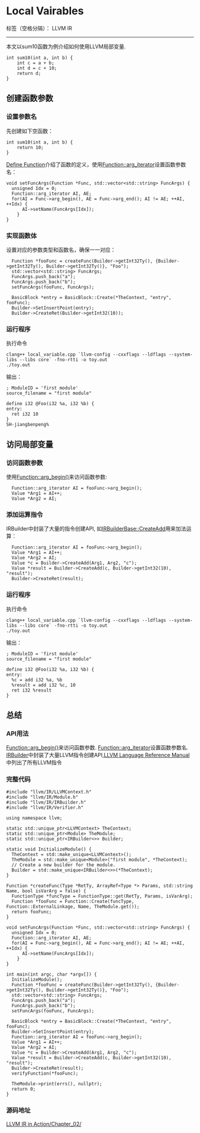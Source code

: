 ﻿# Local Vairables

标签（空格分隔）： LLVM IR

---
本文以sum10函数为例介绍如何使用LLVM局部变量.
```
int sum10(int a, int b) {
    int c = a + b;
    int d = c + 10;
    return d;
}
```
## 创建函数参数
### 设置参数名
先创建如下空函数：
```
int sum10(int a, int b) {
    return 10;
}
```
[Define Function](https://zhuanlan.zhihu.com/p/451425126)介绍了函数的定义，使用[Function::arg_iterator](https://llvm.org/doxygen/classllvm_1_1Function.html#a1c9f2f058966db1f8ca270398bda8362)设置函数参数名：
```
void setFuncArgs(Function *Func, std::vector<std::string> FuncArgs) {
  unsigned Idx = 0;
  Function::arg_iterator AI, AE;
  for(AI = Func->arg_begin(), AE = Func->arg_end(); AI != AE; ++AI, ++Idx) {
      AI->setName(FuncArgs[Idx]);
    }
}
```
### 实现函数体
设置对应的参数类型和函数名，确保一一对应：
```
  Function *fooFunc = createFunc(Builder->getInt32Ty(), {Builder->getInt32Ty(), Builder->getInt32Ty()}, "Foo");
  std::vector<std::string> FuncArgs;
  FuncArgs.push_back("a");
  FuncArgs.push_back("b");
  setFuncArgs(fooFunc, FuncArgs);

  BasicBlock *entry = BasicBlock::Create(*TheContext, "entry", fooFunc);
  Builder->SetInsertPoint(entry);
  Builder->CreateRet(Builder->getInt32(10));
```
### 运行程序
执行命令
```
clang++ local_variable.cpp `llvm-config --cxxflags --ldflags --system-libs --libs core` -fno-rtti -o toy.out
./toy.out
```
输出：
```
; ModuleID = 'first module'
source_filename = "first module"

define i32 @Foo(i32 %a, i32 %b) {
entry:
  ret i32 10
}
SH-jiangbenpeng%
```
## 访问局部变量
### 访问函数参数
使用[Function::arg_begin()](https://llvm.org/doxygen/classllvm_1_1Function.html#a8bf193a781a92cae52d7f9216d0824f8)来访问函数参数:
```
  Function::arg_iterator AI = fooFunc->arg_begin();
  Value *Arg1 = AI++;
  Value *Arg2 = AI;
```
### 添加运算指令
IRBuilder中封装了大量的指令创建API, 如[IRBuilderBase::CreateAdd](https://llvm.org/doxygen/classllvm_1_1IRBuilderBase.html#a928603739e0e70713566011d44052a4f)用来加法运算：
```
  Function::arg_iterator AI = fooFunc->arg_begin();
  Value *Arg1 = AI++;
  Value *Arg2 = AI;
  Value *c = Builder->CreateAdd(Arg1, Arg2, "c");
  Value *result = Builder->CreateAdd(c, Builder->getInt32(10), "result");
  Builder->CreateRet(result);
```
### 运行程序
执行命令
```
clang++ local_variable.cpp `llvm-config --cxxflags --ldflags --system-libs --libs core` -fno-rtti -o toy.out
./toy.out
```
输出：
```
; ModuleID = 'first module'
source_filename = "first module"

define i32 @Foo(i32 %a, i32 %b) {
entry:
  %c = add i32 %a, %b
  %result = add i32 %c, 10
  ret i32 %result
}
```


## 总结
### API用法
[Function::arg_begin()](https://llvm.org/doxygen/classllvm_1_1Function.html#a8bf193a781a92cae52d7f9216d0824f8)来访问函数参数.
[Function::arg_iterator](https://llvm.org/doxygen/classllvm_1_1Function.html#a1c9f2f058966db1f8ca270398bda8362)设置函数参数名.
[IRBuilder](https://llvm.org/doxygen/classllvm_1_1IRBuilderBase.html)中封装了大量LLVM指令创建API,[LLVM Language Reference Manual](https://llvm.org/docs/LangRef.html)中列出了所有LLVM指令

### 完整代码
```
#include "llvm/IR/LLVMContext.h"
#include "llvm/IR/Module.h"
#include "llvm/IR/IRBuilder.h"
#include "llvm/IR/Verifier.h"

using namespace llvm;

static std::unique_ptr<LLVMContext> TheContext;
static std::unique_ptr<Module> TheModule;
static std::unique_ptr<IRBuilder<>> Builder;

static void InitializeModule() {
  TheContext = std::make_unique<LLVMContext>();
  TheModule = std::make_unique<Module>("first module", *TheContext);
  // Create a new builder for the module.
  Builder = std::make_unique<IRBuilder<>>(*TheContext);
}

Function *createFunc(Type *RetTy, ArrayRef<Type *> Params, std::string Name, bool isVarArg = false) {
  FunctionType *funcType = FunctionType::get(RetTy, Params, isVarArg);
  Function *fooFunc = Function::Create(funcType, Function::ExternalLinkage, Name, TheModule.get());
  return fooFunc;
}

void setFuncArgs(Function *Func, std::vector<std::string> FuncArgs) {
  unsigned Idx = 0;
  Function::arg_iterator AI, AE;
  for(AI = Func->arg_begin(), AE = Func->arg_end(); AI != AE; ++AI, ++Idx) {
      AI->setName(FuncArgs[Idx]);
    }
}

int main(int argc, char *argv[]) {
  InitializeModule();
  Function *fooFunc = createFunc(Builder->getInt32Ty(), {Builder->getInt32Ty(), Builder->getInt32Ty()}, "Foo");
  std::vector<std::string> FuncArgs;
  FuncArgs.push_back("a");
  FuncArgs.push_back("b");
  setFuncArgs(fooFunc, FuncArgs);

  BasicBlock *entry = BasicBlock::Create(*TheContext, "entry", fooFunc);
  Builder->SetInsertPoint(entry);
  Function::arg_iterator AI = fooFunc->arg_begin();
  Value *Arg1 = AI++;
  Value *Arg2 = AI;
  Value *c = Builder->CreateAdd(Arg1, Arg2, "c");
  Value *result = Builder->CreateAdd(c, Builder->getInt32(10), "result");
  Builder->CreateRet(result);
  verifyFunction(*fooFunc);

  TheModule->print(errs(), nullptr);
  return 0;
}
```

### 源码地址

[LLVM IR in Action/Chapter_02/](https://github.com/bigconvience/llvm-ir-in-action/blob/main/Chapter_02/local_variable.cpp)





